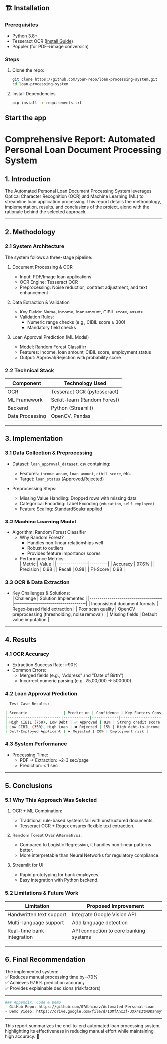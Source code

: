 ## 🏗️ Installation
### Prerequisites
- Python 3.8+
- Tesseract OCR ([Install Guide](https://github.com/tesseract-ocr/tesseract))
- Poppler (for PDF→image conversion)

### Steps
1. Clone the repo:
   ```bash
   git clone https://github.com/your-repo/loan-processing-system.git
   cd loan-processing-system
   ```

2. Install Dependencies
    ```bash
    pip install -r requirements.txt
    ```

## Start the app

# Comprehensive Report: Automated Personal Loan Document Processing System  

## 1. Introduction  
The Automated Personal Loan Document Processing System leverages Optical Character Recognition (OCR) and Machine Learning (ML) to streamline loan application processing. This report details the methodology, implementation, results, and conclusions of the project, along with the rationale behind the selected approach.

---

## 2. Methodology  

### 2.1 System Architecture  
The system follows a three-stage pipeline:  

1. Document Processing & OCR  
   - Input: PDF/Image loan applications  
   - OCR Engine: Tesseract OCR  
   - Preprocessing: Noise reduction, contrast adjustment, and text enhancement  

2. Data Extraction & Validation  
   - Key Fields: Name, income, loan amount, CIBIL score, assets  
   - Validation Rules:  
     - Numeric range checks (e.g., CIBIL score ≥ 300)  
     - Mandatory field checks  

3. Loan Approval Prediction (ML Model)  
   - Model: Random Forest Classifier  
   - Features: Income, loan amount, CIBIL score, employment status  
   - Output: Approval/Rejection with probability score  

### 2.2 Technical Stack  
| Component          | Technology Used          |
|--------------------|--------------------------|
| OCR            | Tesseract OCR (pytesseract) |
| ML Framework   | Scikit-learn (Random Forest) |
| Backend        | Python (Streamlit)       |
| Data Processing| OpenCV, Pandas           |

---

## 3. Implementation  

### 3.1 Data Collection & Preprocessing  
- Dataset: `loan_approval_dataset.csv` containing:  
  - Features: `income_annum`, `loan_amount`, `cibil_score`, etc.  
  - Target: `loan_status` (Approved/Rejected)  

- Preprocessing Steps:  
  - Missing Value Handling: Dropped rows with missing data  
  - Categorical Encoding: Label Encoding (`education`, `self_employed`)  
  - Feature Scaling: StandardScaler applied  

### 3.2 Machine Learning Model  
- Algorithm: Random Forest Classifier  
  - Why Random Forest?  
    - Handles non-linear relationships well  
    - Robust to outliers  
    - Provides feature importance scores  
  - Performance Metrics:  
    | Metric          | Value   |
    |----------------|---------|
    | Accuracy    | 97.6%   |
    | Precision   | 0.98    |
    | Recall      | 0.98    |
    | F1-Score    | 0.98    |

### 3.3 OCR & Data Extraction  
- Key Challenges & Solutions:  
  | Challenge                          | Solution Implemented               |
  |------------------------------------|------------------------------------|
  | Inconsistent document formats  | Regex-based field extraction       |
  | Poor scan quality              | OpenCV preprocessing (thresholding, noise removal) |
  | Missing fields                 | Default value imputation           |

---

## 4. Results  

### 4.1 OCR Accuracy  
- Extraction Success Rate: ~90%  
- Common Errors:  
  - Merged fields (e.g., "Address" and "Date of Birth")  
  - Incorrect numeric parsing (e.g., ₹5,00,000 → 500000)  

### 4.2 Loan Approval Prediction  
```bash
- Test Case Results:  

| Scenario                | Prediction | Confidence | Key Factors Considered |
|------------------------|------------|------------|------------------------|
| High CIBIL (750), Low Debt | ✅ Approved | 92% | Strong credit score |
| Low CIBIL (350), High Loan | ❌ Rejected | 15% | High debt-to-income ratio |
| Self-Employed Applicant | ❌ Rejected | 28% | Employment risk |
```

### 4.3 System Performance  
- Processing Time:  
  - PDF → Extraction: ~2-3 sec/page  
  - Prediction: < 1 sec  

---

## 5. Conclusions  

### 5.1 Why This Approach Was Selected  
1. OCR + ML Combination:  
   - Traditional rule-based systems fail with unstructured documents.  
   - Tesseract OCR + Regex ensures flexible text extraction.  

2. Random Forest Over Alternatives:  
   - Compared to Logistic Regression, it handles non-linear patterns better.  
   - More interpretable than Neural Networks for regulatory compliance.  

3. Streamlit for UI:  
   - Rapid prototyping for bank employees.  
   - Easy integration with Python backend.  

### 5.2 Limitations & Future Work  
| Limitation               | Proposed Improvement          |
|-----------------------------|----------------------------------|
| Handwritten text support| Integrate Google Vision API  |
| Multi-language support  | Add language detection       |
| Real-time bank integration | API connection to core banking systems |

---

## 6. Final Recommendation  
The implemented system:  
✅ Reduces manual processing time by ~70%  
✅ Achieves 97.6% prediction accuracy  
✅ Provides explainable decisions (risk factors)  


---

```bash
### Appendix: Code & Demo  
- GitHub Repo: https://github.com/07Abhinav/Automated-Personal-Loan
- Demo Video: https://drive.google.com/file/d/1QMfAnxZf-JXX4s3tMDKahmytKnthfsl3/view?usp=sharing
```

---

This report summarizes the end-to-end automated loan processing system, highlighting its effectiveness in reducing manual effort while maintaining high accuracy. 🚀